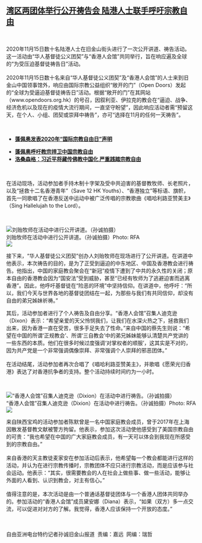 <!--1605552527000-->
[湾区两团体举行公开祷告会  陆港人士联手呼吁宗教自由](https://www.rfa.org/mandarin/yataibaodao/shehui/sc-11162020134128.html)
------

<p> </p><p>2020年11月15日数十名陆港人士在旧金山街头进行了一次公开讲道、祷告活动。这一活动由“华人基督徒公义团契”与“香港人会馆”共同举行，旨在响应遍及全球的“为受压迫基督徒祷告日”活动。<br/><br/>2020年11月15日数十名来自“华人基督徒公义团契”及“香港人会馆”的人士来到旧金山中国领事馆外，响应由国际宗教公益组织“敞开的门”（Open Doors）发起的“全球为受逼迫基督徒祷告日”活动。根据“敞开的门”在其网站（www.opendoors.org.hk）的号召，因叙利亚、伊拉克的教会在“逼迫、战争、经济危机以及现在的疫情大流行期间，一直坚守盼望”，因此响应活动者需“预留这天，在个人、小组、团契或崇拜中祷告”，亦可“选择在11月的任何一天祷告”。</p><p> </p><ul><li><b><a class="external-link" href="http://www.rfa.org/mandarin/Xinwen/5-10282020104055.html">蓬佩奥发表2020年“国际宗教自由日”声明</a></b></li></ul><ul><li><b><a class="external-link" href="http://www.rfa.org/mandarin/yataibaodao/shehui/rc-09302020140210.html">蓬佩奥呼吁教宗捍卫中国宗教自由</a></b></li><li><b><a class="external-link" href="http://www.rfa.org/mandarin/Xinwen/5-09012020123733.html">洛桑森格：习近平将藏传佛教中国化 严重践踏宗教自由</a></b></li></ul><p> </p><p>在活动现场，活动参加者手持木制十字架及受中共迫害的基督教牧师、长老照片，以及“拯救十二名香港青年”（Save 12 HK Youths）、“香港独立”等标语、旗帜，首先一同歌唱了在香港反送中运动中被广泛传唱的宗教歌曲《唱哈利路亚赞美主》（Sing Hallelujah to the Lord）。</p><p> </p><p><div class="image-inline captioned" style="width:1043px;"><div style="width:1043px;"><img alt="刘贻牧师在活动中进行公开讲道。（孙诚拍摄）" src="https://www.rfa.org/mandarin/yataibaodao/shehui/sc-11162020134128.html/M1116-SC3.jpg" title="刘贻牧师在活动中进行公开讲道。（孙诚拍摄）"/></div><div class="image-caption"><span style="width:1043px;">刘贻牧师在活动中进行公开讲道。（孙诚拍摄）</span><span class="copyright">Photo: RFA</span></div><div id="zoomattribute"><a class="single_image" href="/mandarin/yataibaodao/shehui/sc-11162020134128.html/M1116-SC3.jpg" title="刘贻牧师在活动中进行公开讲道。（孙诚拍摄）"><img src="/rfa_resources/graphics/icon-zoom.png"/></a></div></div></p><p>接下来，“华人基督徒公义团契”创办人刘贻牧师在现场进行了公开讲道。在讲道中他表示，本次祷告的目的，是为了正受到逼迫的中东地区、中国及香港教会进行祷告。他指出，中国的家庭教会聚会在“新冠”疫情下遭到了中共的永久性的关闭；原本自由的香港教会因为“国安法”受到威胁，甚至“已经有牧师为了逃避迫害而逃离香港”。因此，他呼吁基督徒在“险恶的环境”中坚持信仰。在讲道中，他呼吁：“所以，我们今天与世界各地的基督徒团结在一起，为那些与我们有共同信仰，却没有自由的弟兄姊妹祈祷。”</p><p>其后，活动参加者进行了个人祷告及自由分享。“香港人会馆”召集人迪克逊（Dixon）表示：“希望亲爱的天父怜悯我们，让我们在水深火热之下，拯救我们出来，因为香港一直在受苦，很多手足失去了性命。”来自中国的蔡先生则说：“希望在中国的所谓‘正规教会’、所谓‘三自教会’中的弟兄姊妹能够认清楚共产党讲的一些东西的本质。他们在很多时候过度强调‘对掌权者的顺服’，这其实是不对的，因为共产党是一个非常强调偶像崇拜、非常强调个人崇拜的邪恶团体。”<br/><br/>在活动结尾，活动参加者再次合唱了《唱哈利路亚赞美主》，并歌唱《愿荣光归香港》表达了对香港抗争者的支持。整个活动持续时间约为一小时。</p><p> </p><p><div class="image-inline captioned" style="width:1125px;"><div style="width:1125px;"><img alt="“香港人会馆”召集人迪克逊（Dixion）在活动中进行祷告。（孙诚拍摄）" src="https://www.rfa.org/mandarin/yataibaodao/shehui/sc-11162020134128.html/M1116-SC4.jpg" title="“香港人会馆”召集人迪克逊（Dixion）在活动中进行祷告。（孙诚拍摄）"/></div><div class="image-caption"><span style="width:1125px;">“香港人会馆”召集人迪克逊（Dixion）在活动中进行祷告。（孙诚拍摄）</span><span class="copyright">Photo: RFA</span></div><div id="zoomattribute"><a class="single_image" href="/mandarin/yataibaodao/shehui/sc-11162020134128.html/M1116-SC4.jpg" title="“香港人会馆”召集人迪克逊（Dixion）在活动中进行祷告。（孙诚拍摄）"><img src="/rfa_resources/graphics/icon-zoom.png"/></a></div></div></p><p>来自陕西宝鸡的活动参加者陈默曾是一名中国家庭教会成员，曾于2017年在上海因散发基督教文献被警方拘留。他表示，参加这次活动使他感受到了美国宗教自由的可贵：“我也希望在中国的广大家庭教会成员，有一天可以体会到我现在所感受到的宗教自由。”<br/><br/>来自香港的天主教徒麦家安在参加活动后表示，他希望每一个教会都能进行这样的活动，并认为在进行宗教传播时，宗教团体不应只进行宗教活动，而是应该参与社会运动。他表示：“其实，很需要教会的人在社会上做些事、做一些活动，能够让外面的人看到、认识到教会，对主有信心。”<br/><br/>值得注意的是，本次活动是由一个普通话基督徒团体与一个香港人团体共同举办的。参加活动的“香港人会馆”成员黛安娜（Diana）表示，“如果（双方）多一点交流，可以促进对对方的了解。我觉得，香港人应该保持一个开放的态度。”</p><p><br/> <br/>自由亚洲电台特约记者孙诚旧金山报道  责编：嘉远  网编：瑞哲</p>
